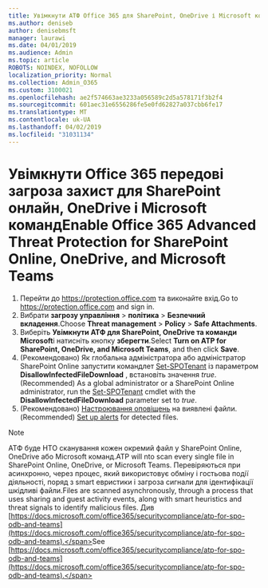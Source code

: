 ```yaml
---
title: Увімкнути АТФ Office 365 для SharePoint, OneDrive і Microsoft команд
ms.author: deniseb
author: denisebmsft
manager: laurawi
ms.date: 04/01/2019
ms.audience: Admin
ms.topic: article
ROBOTS: NOINDEX, NOFOLLOW
localization_priority: Normal
ms.collection: Admin_O365
ms.custom: 3100021
ms.openlocfilehash: ae2f574663ae3233a056589c2d5a578171f3b2f4
ms.sourcegitcommit: 601aec31e6556286fe5e0fd62827a037cbb6fe17
ms.translationtype: MT
ms.contentlocale: uk-UA
ms.lasthandoff: 04/02/2019
ms.locfileid: "31031134"
---
```

# <a name="enable-office-365-advanced-threat-protection-for-sharepoint-online-onedrive-and-microsoft-teams"></a><span data-ttu-id="4be35-102">Увімкнути Office 365 передові загроза захист для SharePoint онлайн, OneDrive і Microsoft команд</span><span class="sxs-lookup"><span data-stu-id="4be35-102">Enable Office 365 Advanced Threat Protection for SharePoint Online, OneDrive, and Microsoft Teams</span></span>

1. <span data-ttu-id="4be35-103">Перейти до https://protection.office.com та виконайте вхід.</span><span class="sxs-lookup"><span data-stu-id="4be35-103">Go to https://protection.office.com and sign in.</span></span>
2. <span data-ttu-id="4be35-104">Вибрати **загрозу управління** > **політика** > **Безпечний вкладення**.</span><span class="sxs-lookup"><span data-stu-id="4be35-104">Choose **Threat management** > **Policy** > **Safe Attachments**.</span></span>
3. <span data-ttu-id="4be35-105">Виберіть **Увімкнути АТФ для SharePoint, OneDrive та команди Microsoft**і натисніть кнопку **зберегти**.</span><span class="sxs-lookup"><span data-stu-id="4be35-105">Select **Turn on ATP for SharePoint, OneDrive, and Microsoft Teams**, and then click **Save**.</span></span>
4. <span data-ttu-id="4be35-106">(Рекомендовано) Як глобальна адміністратора або адміністратор SharePoint Online запустити командлет [Set-SPOTenant](https://docs.microsoft.com/powershell/module/sharepoint-online/Set-SPOTenant?view=sharepoint-ps) із параметром **DisallowInfectedFileDownload** , встановіть значення *true*.</span><span class="sxs-lookup"><span data-stu-id="4be35-106">(Recommended) As a global administrator or a SharePoint Online administrator, run the [Set-SPOTenant](https://docs.microsoft.com/powershell/module/sharepoint-online/Set-SPOTenant?view=sharepoint-ps) cmdlet with the **DisallowInfectedFileDownload** parameter set to *true*.</span></span>
5. <span data-ttu-id="4be35-107">(Рекомендовано) [Настроювання оповіщень](https://docs.microsoft.com/office365/securitycompliance/turn-on-atp-for-spo-odb-and-teams#set-up-alerts-for-detected-files) на виявлені файли.</span><span class="sxs-lookup"><span data-stu-id="4be35-107">(Recommended) [Set up alerts](https://docs.microsoft.com/office365/securitycompliance/turn-on-atp-for-spo-odb-and-teams#set-up-alerts-for-detected-files) for detected files.</span></span>

> [!NOTE]
> <span data-ttu-id="4be35-108">АТФ буде НТО сканування кожен окремий файл у SharePoint Online, OneDrive або Microsoft команд.</span><span class="sxs-lookup"><span data-stu-id="4be35-108">ATP will nto scan every single file in SharePoint Online, OneDrive, or Microsoft Teams.</span></span> <span data-ttu-id="4be35-109">Перевіряються при асинхронно, через процес, який використовує обміну і гостьова події діяльності, поряд з smart евристики і загроза сигнали для ідентифікації шкідливі файли.</span><span class="sxs-lookup"><span data-stu-id="4be35-109">Files are scanned asynchronously, through a process that uses sharing and guest activity events, along with smart heuristics and threat signals to identify malicious files.</span></span> <span data-ttu-id="4be35-110">Див [https://docs.microsoft.com/office365/securitycompliance/atp-for-spo-odb-and-teams](https://docs.microsoft.com/office365/securitycompliance/atp-for-spo-odb-and-teams).</span><span class="sxs-lookup"><span data-stu-id="4be35-110">See [https://docs.microsoft.com/office365/securitycompliance/atp-for-spo-odb-and-teams](https://docs.microsoft.com/office365/securitycompliance/atp-for-spo-odb-and-teams).</span></span>
